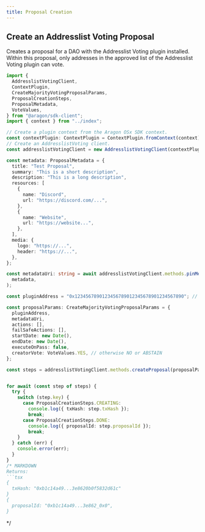 ```yaml
---
title: Proposal Creation
---
```


## Create an Addresslist Voting Proposal

Creates a proposal for a DAO with the Addresslist Voting plugin installed.
Within this proposal, only addresses in the approved list of the Addresslist Voting plugin can vote.

```ts
import {
  AddresslistVotingClient,
  ContextPlugin,
  CreateMajorityVotingProposalParams,
  ProposalCreationSteps,
  ProposalMetadata,
  VoteValues,
} from "@aragon/sdk-client";
import { context } from "../index";

// Create a plugin context from the Aragon OSx SDK context.
const contextPlugin: ContextPlugin = ContextPlugin.fromContext(context);
// Create an AddresslistVoting client.
const addresslistVotingClient = new AddresslistVotingClient(contextPlugin);

const metadata: ProposalMetadata = {
  title: "Test Proposal",
  summary: "This is a short description",
  description: "This is a long description",
  resources: [
    {
      name: "Discord",
      url: "https://discord.com/...",
    },
    {
      name: "Website",
      url: "https://website...",
    },
  ],
  media: {
    logo: "https://...",
    header: "https://...",
  },
};

const metadataUri: string = await addresslistVotingClient.methods.pinMetadata(
  metadata,
);

const pluginAddress = "0x1234567890123456789012345678901234567890"; // the address of the AddresslistVoting plugin installed into the DAO.

const proposalParams: CreateMajorityVotingProposalParams = {
  pluginAddress,
  metadataUri,
  actions: [],
  failSafeActions: [],
  startDate: new Date(),
  endDate: new Date(),
  executeOnPass: false,
  creatorVote: VoteValues.YES, // otherwise NO or ABSTAIN
};

const steps = addresslistVotingClient.methods.createProposal(proposalParams);


for await (const step of steps) {
  try {
    switch (step.key) {
      case ProposalCreationSteps.CREATING:
        console.log({ txHash: step.txHash });
        break;
      case ProposalCreationSteps.DONE:
        console.log({ proposalId: step.proposalId });
        break;
    }
  } catch (err) {
    console.error(err);
  }
}
/* MARKDOWN
Returns:
```tsx
{ 
  txHash: "0xb1c14a49...3e8620b0f5832d61c"
}
{
  proposalId: "0xb1c14a49...3e862_0x0",
}
```
*/
```


